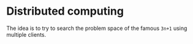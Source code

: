 # Distributed computing

The idea is to try to search the problem space of the famous `3n+1` using multiple clients.
